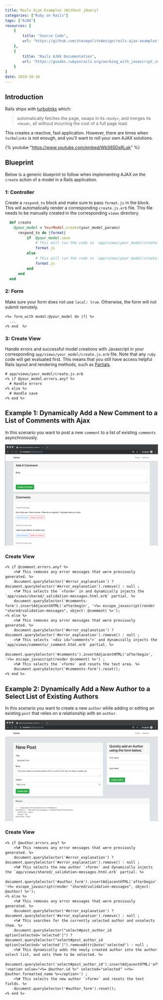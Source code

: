 ```yaml
---
title: Rails Ajax Examples (Without jQuery)
categories: ["Ruby on Rails"]
tags: ["AJAX"]
resources: [
    {
        title: "Source Code",
        url: "https://github.com/stevepolitodesign/rails-ajax-examples"
    },
    {
        title: "Rails AJAX Documentation",
        url: "https://guides.rubyonrails.org/working_with_javascript_in_rails.html#a-simple-example"
    }
]
date: 2019-10-26
---
```


## Introduction

Rails ships with [turbolinks](https://github.com/turbolinks/turbolinks) which:

> automatically fetches the page, swaps in its `<body>`, and merges its `<head>`, all without incurring the cost of a full page load.

This creates a reactive, fast application. However, there are times when `turbolinks` is not enough, and you'll want to roll your own AJAX solutions.

{% youtube "https://www.youtube.com/embed/WbS65DsRLqk" %}

## Blueprint

Below is a generic blueprint to follow when implementing AJAX on the `create` action of a model in a Rails application.

### 1: Controller

Create a `respond_to` block and make sure to pass `format.js` in the block. This will automatically render a corresponding `create.js.erb` file. This file needs to be manually created in the corresponding `views` directory.

```ruby
  def create
    @your_model = YourModel.create(your_model_params)
      respond_to do |format|
          if  @your_model.save
              # This will run the code in `app/views/your_model/create.js.erb`.
              format.js
          else
              # This will run the code in `app/views/your_model/create.js.erb`.
              format.js
          end
      end
  end
```

### 2: Form

Make sure your form does not use `local: true`. Otherwise, the form will not submit remotely.

```erb
<%= form_with model:@your_model do |f| %>
  ...
<% end  %>
```

### 3: Create View

Handle errors and successful model creations with Javascript in your corresponding `app/views/your_model/create.js.erb` file. Note that any `ruby` code will get evaluated first. This means that you still have access helpful Rails layout and rendering methods, such as [Partials](https://guides.rubyonrails.org/layouts_and_rendering.html#using-partials).

```erb
# app/views/your_model/create.js.erb
<% if @your_model.errors.any? %>
  # Handle errors
<% else %>
  # Handle save
<% end %>
```

## Example 1: Dynamically Add a New Comment to a List of Comments with Ajax

In this scenario you want to post a new `comment` to a list of existing `comments` asynchronously.

![Add a comment via AJAX](/assets/images/posts/rails-ajax-examples/adding_a_comment_via_ajax.gif)

### Create View

```erb
<% if @comment.errors.any? %>
    <%# This removes any error messages that were previously generated. %>
    document.querySelector('#error_explanation') ? document.querySelector('#error_explanation').remove() : null ;
    <%# This selects the `<form>` in and dynamically injects the `app/views/shared/_validation-messages.html.erb` partial. %>
    document.querySelector('#comments-form').insertAdjacentHTML('afterbegin', '<%= escape_javascript(render "shared/validation-messages", object: @comment) %>');
<% else %>
    <%# This removes any error messages that were previously generated. %>
    document.querySelector('#error_explanation') ? document.querySelector('#error_explanation').remove() : null ;
    <%# This selects `<div id="comments">` and dynamically injects the `app/views/comments/_comment.html.erb` partial. %>
    document.querySelector('#comments').insertAdjacentHTML('afterbegin', '<%= escape_javascript(render @comment) %>') ;
    <%# This selects the `<form>` and resets the text area. %>
    document.querySelector('#comments-form').reset();
<% end %>
```

## Example 2: Dynamically Add a New Author to a Select List of Existing Authors

In this scenario you want to create a new `author` while adding or editing an existing `post` that relies on a relationship with an `author`.

![Add an author via AJAX](/assets/images/posts/rails-ajax-examples/adding_an_author_via_ajax.gif)

### Create View

```erb
<% if @author.errors.any? %>
    <%# This removes any error messages that were previously generated. %>
    document.querySelector('#error_explanation') ? document.querySelector('#error_explanation').remove() : null ;
    <%# This selects the new author `<form>` and dynamically injects the `app/views/shared/_validation-messages.html.erb` partial. %>
    document.querySelector('#author_form').insertAdjacentHTML('afterbegin', '<%= escape_javascript(render "shared/validation-messages", object: @author) %>');
<% else %>
    <%# This removes any error messages that were previously generated. %>
    document.querySelector('#error_explanation') ? document.querySelector('#error_explanation').remove() : null ;
    <%# This searches for the currently selected author and unselects them. %>
    document.querySelector("select#post_author_id option[selected='selected']") ? document.querySelector("select#post_author_id option[selected='selected']").removeAttribute('selected') : null ;
    <%# This dynamically adds the newly created author into the author select list, and sets them to be selected. %>
    document.querySelector('select#post_author_id').insertAdjacentHTML('afterbegin', '<option value="<%= @author.id %>" selected="selected" ><%= @author.formatted_name %></option>') ;
    <%# This selects the new author `<form>` and resets the text fields. %>
    document.querySelector('#author_form').reset();
<% end %>
```
